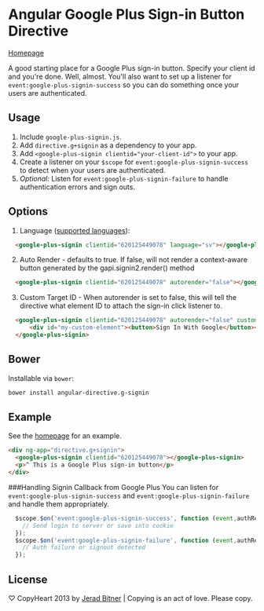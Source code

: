 # Angular Google Plus Sign-in Button Directive


[Homepage](http://jeradbitner.com/angular-directive.g-signin/)


A good starting place for a Google Plus sign-in button. Specify your client id and you're done. Well, almost. You'll also want to set up a listener for `event:google-plus-signin-success` so you can do something once your users are authenticated.

## Usage
1. Include `google-plus-signin.js`.
2. Add `directive.g+signin` as a dependency to your app.
3. Add `<google-plus-signin clientid="your-client-id">` to your app.
4. Create a listener on your `$scope` for `event:google-plus-signin-success` to detect when your users are authenticated.
5. *Optional:* Listen for `event:google-plus-signin-failure` to handle authentication errors and sign outs.

## Options 
1. Language ([supported languages](https://developers.google.com/+/web/api/supported-languages)):
```html
  <google-plus-signin clientid="620125449078" language="sv"></google-plus-signin>
```
2. Auto Render - defaults to true. If false, will not render a context-aware button generated by the gapi.signin2.render() method
```html
  <google-plus-signin clientid="620125449078" autorender="false"></google-plus-signin>
```
3. Custom Target ID - When autorender is set to false, this will tell the directive what element ID to attach the sign-in click listener to.
```html
  <google-plus-signin clientid="620125449078" autorender="false" customtargetid="my-custom-element">
      <div id="my-custom-element"><button>Sign In With Google</button></div>
  </google-plus-signin>
```

## Bower
Installable via `bower`:

```bash
bower install angular-directive.g-signin
```

## Example

See the [homepage](http://jeradbitner.com/angular-directive.g-signin/) for an example.

```html
<div ng-app="directive.g+signin">
  <google-plus-signin clientid="620125449078"></google-plus-signin>
  <p>^ This is a Google Plus sign-in button</p>
</div>
```

###Handling Signin Callback from Google Plus
You can listen for `event:google-plus-signin-success` and `event:google-plus-signin-failure` and handle them appropriately.

```javascript
  $scope.$on('event:google-plus-signin-success', function (event,authResult) {
    // Send login to server or save into cookie
  });
  $scope.$on('event:google-plus-signin-failure', function (event,authResult) {
    // Auth failure or signout detected
  });
```

## License
♡ CopyHeart 2013 by [Jerad Bitner](http://jeradbitner.com) | Copying is an act of love. Please copy.
